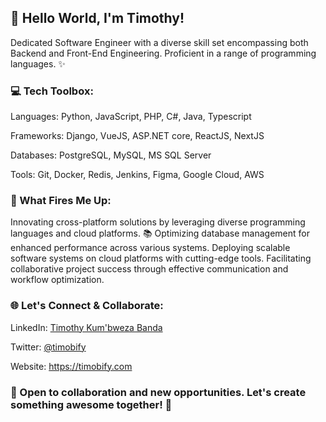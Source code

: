 ## 👋 Hello World, I'm Timothy!

Dedicated Software Engineer with a diverse skill set encompassing both Backend and Front-End Engineering. Proficient in a range of programming languages. ✨

### 💻 Tech Toolbox:
Languages: Python, JavaScript, PHP, C#, Java, Typescript

Frameworks: Django, VueJS, ASP.NET core, ReactJS, NextJS

Databases: PostgreSQL, MySQL, MS SQL Server

Tools: Git, Docker, Redis, Jenkins, Figma, Google Cloud, AWS

### 🚀 What Fires Me Up:
Innovating cross-platform solutions by leveraging diverse programming languages and cloud platforms. 📚
Optimizing database management for enhanced performance across various systems.
Deploying scalable software systems on cloud platforms with cutting-edge tools.
Facilitating collaborative project success through effective communication and workflow optimization.

### 🌐 Let's Connect & Collaborate:
LinkedIn: [Timothy Kum'bweza Banda](https://mw.linkedin.com/in/timothy-kum-bweza-banda-702786115)

Twitter: [@timobify](https://twitter.com/timobify)

Website: https://timobify.com

### 🤝 Open to collaboration and new opportunities. Let's create something awesome together! 🚀
